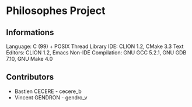 # Philosophes Project #

## Informations ##

Language: C (99) + POSIX Thread Library
IDE: CLION 1.2, CMake 3.3
Text Editors: CLION 1.2, Emacs
Non-IDE Compilation: GNU GCC 5.2.1, GNU GDB 7.10, GNU Make 4.0


## Contributors ##

- Bastien CECERE - cecere_b
- Vincent GENDRON - gendro_v